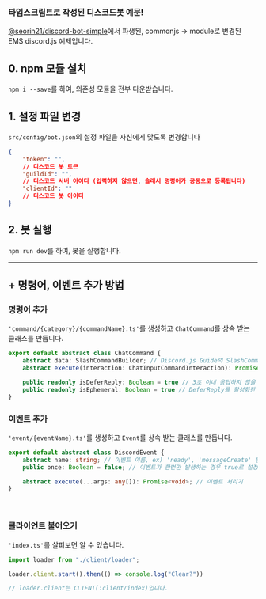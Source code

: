 ### 타입스크립트로 작성된 디스코드봇 예문!

[@seorin21/discord-bot-simple](https://github.com/seorin21/discord-bot-simple)에서 파생된, commonjs -> module로 변경된 EMS
discord.js 예제입니다.

## 0. npm 모듈 설치

`npm i --save`를 하여, 의존성 모듈을 전부 다운받습니다.

## 1. 설정 파일 변경

`src/config/bot.json`의 설정 파일을 자신에게 맞도록 변경합니다

```json
{
    "token": "",
    // 디스코드 봇 토큰
    "guildId": "",
    // 디스코드 서버 아이디 (입력하지 않으면, 슬래시 명령어가 공동으로 등록됩니다)
    "clientId": ""
    // 디스코드 봇 아이디
}
```

## 2. 봇 실행

`npm run dev`를 하여, 봇을 실행합니다.

<hr>

## + 명령어, 이벤트 추가 방법

### 명령어 추가

`'command/{category}/{commandName}.ts'`를 생성하고 `ChatCommand`를 상속 받는 클래스를 만듭니다.

```typescript
export default abstract class ChatCommand {
    abstract data: SlashCommandBuilder; // Discord.js Guide의 SlashCommandBuilder 참조
    abstract execute(interaction: ChatInputCommandInteraction): Promise<void>; // 명령어 처리기

    public readonly isDeferReply: Boolean = true // 3초 이내 응답하지 않을 경우 오류를 뿜는데, 그걸 방지하기 위한 장치
    public readonly isEphemeral: Boolean = true // DeferReply를 활성화한 경우 작동하는 설정값. 사용한 유저한테만 보이는 명령어
}
```

### 이벤트 추가

`'event/{eventName}.ts'`를 생성하고 `Event`를 상속 받는 클래스를 만듭니다.

```typescript
export default abstract class DiscordEvent {
    abstract name: string; // 이벤트 이름, ex) 'ready', 'messageCreate' 등
    public once: Boolean = false; // 이벤트가 한번만 발생하는 경우 true로 설정

    abstract execute(...args: any[]): Promise<void>; // 이벤트 처리기
}
```

<br>

### 클라이언트 불어오기

`'index.ts'`를 살펴보면 알 수 있습니다.

```typescript
import loader from "./client/loader";

loader.client.start().then(() => console.log("Clear?"))

// loader.client는 CLIENT(:client/index)입니다.
```